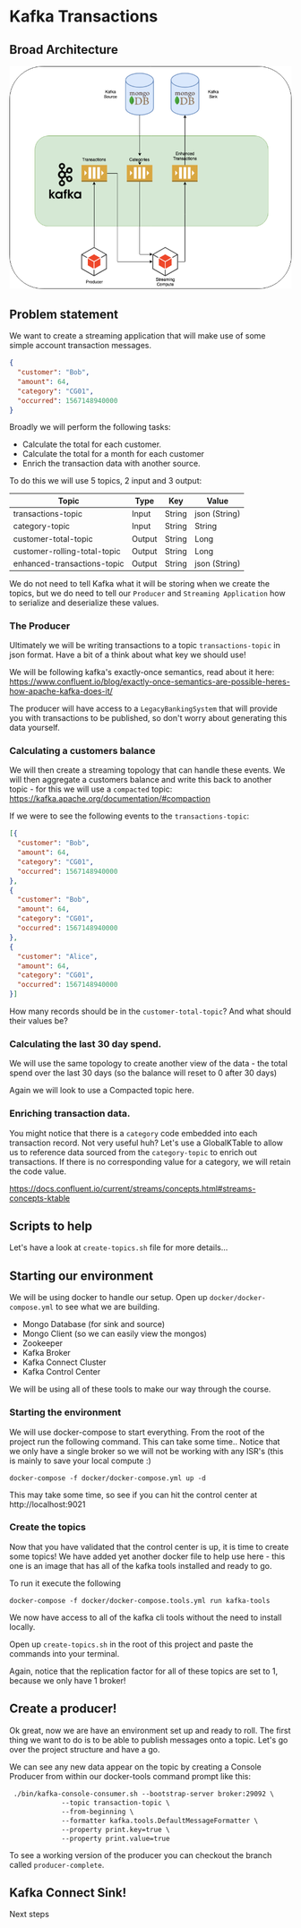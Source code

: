 # Kafka Transactions

## Broad Architecture

![](./documentation/architecture.png)

## Problem statement

We want to create a streaming application that will make use of some simple account transaction messages.

```json
{
  "customer": "Bob",
  "amount": 64,
  "category": "CG01",
  "occurred": 1567148940000  
}
```

Broadly we will perform the following tasks:
* Calculate the total for each customer.
* Calculate the total for a month for each customer
* Enrich the transaction data with another source.

To do this we will use 5 topics, 2 input and 3 output:

| Topic                        | Type | Key    | Value  |
| ---------------------------- |--------| -------|---|
| transactions-topic           | Input | String | json (String) |
| category-topic               | Input | String |   String |
| customer-total-topic         | Output | String |   Long |
| customer-rolling-total-topic | Output |String |   Long |
| enhanced-transactions-topic  | Output | String | json (String) |

We do not need to tell Kafka what it will be storing when we create the topics, but we do need to tell
our `Producer` and `Streaming Application` how to serialize and deserialize these values.

### The Producer

Ultimately we will be writing transactions to a topic `transactions-topic` in json format. Have a bit of a think
about what key we should use!


We will be following kafka's exactly-once semantics, read about it here: https://www.confluent.io/blog/exactly-once-semantics-are-possible-heres-how-apache-kafka-does-it/

The producer will have access to a `LegacyBankingSystem` that will provide you with 
transactions to be published, so don't worry about generating this data yourself.

### Calculating a customers balance

We will then create a streaming topology that can handle these events. We will then 
aggregate a customers balance and write this back to another topic - for this we will use a 
`compacted` topic: https://kafka.apache.org/documentation/#compaction

If we were to see the following events to the `transactions-topic`:
```json
[{
  "customer": "Bob",
  "amount": 64,
  "category": "CG01",
  "occurred": 1567148940000  
},
{
  "customer": "Bob",
  "amount": 64,
  "category": "CG01",
  "occurred": 1567148940000  
},
{
  "customer": "Alice",
  "amount": 64,
  "category": "CG01",
  "occurred": 1567148940000  
}]
```

How many records should be in the `customer-total-topic`? And what should their values be?


### Calculating the last 30 day spend.

We will use the same topology to create another view of the data - the total spend over the 
last 30 days (so the balance will reset to 0 after 30 days)

Again we will look to use a Compacted topic here.


### Enriching transaction data.

You might notice that there is a `category` code embedded into each transaction record. Not very useful huh?
Let's use a GlobalKTable to allow us to reference data sourced from the `category-topic` to enrich out transactions.
If there is no corresponding value for a category, we will retain the code value. 

https://docs.confluent.io/current/streams/concepts.html#streams-concepts-ktable


## Scripts to help

Let's have a look at `create-topics.sh` file for more details... 


## Starting our environment

We will be using docker to handle our setup. Open up `docker/docker-compose.yml` to see what we are building.
* Mongo Database (for sink and source)
* Mongo Client (so we can easily view the mongos)
* Zookeeper
* Kafka Broker
* Kafka Connect Cluster
* Kafka Control Center

We will be using all of these tools to make our way through the course.

### Starting the environment

We will use docker-compose to start everything. From the root of the project run the following command.
This can take some time.. Notice that we only have a single broker so we will not be working with any ISR's 
(this is mainly to save your local compute :)

```shell script
docker-compose -f docker/docker-compose.yml up -d
```

This may take some time, so see if you can hit the control center at http://localhost:9021

### Create the topics

Now that you have validated that the control center is up, it is time to create some topics!
We have added yet another docker file to help use here - this one is an image that has all of the kafka tools installed
and ready to go.

To run it execute the following
```shell script
docker-compose -f docker/docker-compose.tools.yml run kafka-tools
```

We now have access to all of the kafka cli tools without the need to install locally.

Open up `create-topics.sh` in the root of this project and paste the commands into your terminal.

Again, notice that the replication factor for all of these topics are set to 1, because we only have 1 broker!

## Create a producer!

Ok great, now we are have an environment set up and ready to roll.
The first thing we want to do is to be able to publish messages onto a topic. Let's go over the project structure
and have a go.

We can see any new data appear on the topic by creating a Console Producer from within our docker-tools command prompt like this:
```shell script
 ./bin/kafka-console-consumer.sh --bootstrap-server broker:29092 \
             --topic transaction-topic \
             --from-beginning \
             --formatter kafka.tools.DefaultMessageFormatter \
             --property print.key=true \
             --property print.value=true
```

To see a working version of the producer you can checkout the branch called `producer-complete`.

## Kafka Connect Sink!

Next steps

